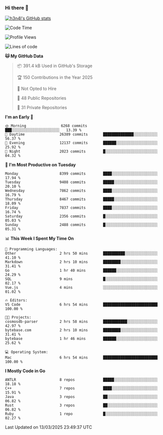 ### Hi there 👋

[![h3n4l's GitHub stats](https://github-readme-stats.vercel.app/api?username=h3n4l&count_private=true&show_icons=true&theme=radical)](https://github.com/h3n4l/github-readme-stats)

<!--START_SECTION:waka-->
![Code Time](http://img.shields.io/badge/Code%20Time-2%2C093%20hrs-blue)

![Profile Views](http://img.shields.io/badge/Profile%20Views-0-blue)

![Lines of code](https://img.shields.io/badge/From%20Hello%20World%20I%27ve%20Written-17.9%20million%20lines%20of%20code-blue)

**🐱 My GitHub Data** 

> 📦 391.4 kB Used in GitHub's Storage 
 > 
> 🏆 150 Contributions in the Year 2025
 > 
> 🚫 Not Opted to Hire
 > 
> 📜 48 Public Repositories 
 > 
> 🔑 31 Private Repositories 
 > 
**I'm an Early 🐤** 

```text
🌞 Morning                6268 commits        ███░░░░░░░░░░░░░░░░░░░░░░   13.39 % 
🌆 Daytime                26389 commits       ██████████████░░░░░░░░░░░   56.37 % 
🌃 Evening                12137 commits       ██████░░░░░░░░░░░░░░░░░░░   25.92 % 
🌙 Night                  2023 commits        █░░░░░░░░░░░░░░░░░░░░░░░░   04.32 % 
```
📅 **I'm Most Productive on Tuesday** 

```text
Monday                   8399 commits        ████░░░░░░░░░░░░░░░░░░░░░   17.94 % 
Tuesday                  9408 commits        █████░░░░░░░░░░░░░░░░░░░░   20.10 % 
Wednesday                7862 commits        ████░░░░░░░░░░░░░░░░░░░░░   16.79 % 
Thursday                 8467 commits        █████░░░░░░░░░░░░░░░░░░░░   18.09 % 
Friday                   7837 commits        ████░░░░░░░░░░░░░░░░░░░░░   16.74 % 
Saturday                 2356 commits        █░░░░░░░░░░░░░░░░░░░░░░░░   05.03 % 
Sunday                   2488 commits        █░░░░░░░░░░░░░░░░░░░░░░░░   05.31 % 
```


📊 **This Week I Spent My Time On** 

```text
💬 Programming Languages: 
Other                    2 hrs 50 mins       ██████████░░░░░░░░░░░░░░░   41.10 % 
Markdown                 2 hrs 10 mins       ████████░░░░░░░░░░░░░░░░░   31.41 % 
Go                       1 hr 40 mins        ██████░░░░░░░░░░░░░░░░░░░   24.29 % 
SQL                      9 mins              █░░░░░░░░░░░░░░░░░░░░░░░░   02.17 % 
Vue.js                   4 mins              ░░░░░░░░░░░░░░░░░░░░░░░░░   01.02 % 

🔥 Editors: 
VS Code                  6 hrs 54 mins       █████████████████████████   100.00 % 

🐱‍💻 Projects: 
cosmosdb-parser          2 hrs 58 mins       ███████████░░░░░░░░░░░░░░   42.97 % 
bytebase.com             2 hrs 10 mins       ████████░░░░░░░░░░░░░░░░░   31.41 % 
bytebase                 1 hr 46 mins        ██████░░░░░░░░░░░░░░░░░░░   25.62 % 

💻 Operating System: 
Mac                      6 hrs 54 mins       █████████████████████████   100.00 % 
```

**I Mostly Code in Go** 

```text
ANTLR                    8 repos             █████░░░░░░░░░░░░░░░░░░░░   18.18 % 
C++                      7 repos             ████░░░░░░░░░░░░░░░░░░░░░   15.91 % 
Java                     3 repos             ██░░░░░░░░░░░░░░░░░░░░░░░   06.82 % 
Rust                     3 repos             ██░░░░░░░░░░░░░░░░░░░░░░░   06.82 % 
Ruby                     1 repo              █░░░░░░░░░░░░░░░░░░░░░░░░   02.27 % 
```




 Last Updated on 13/03/2025 23:49:37 UTC
<!--END_SECTION:waka-->

